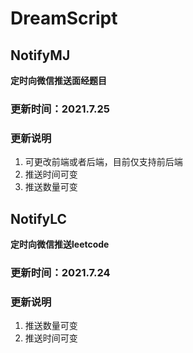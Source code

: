 # DreamScript

## NotifyMJ

**定时向微信推送面经题目**

### 更新时间：2021.7.25
### 更新说明
1. 可更改前端或者后端，目前仅支持前后端
2. 推送时间可变
3. 推送数量可变

## NotifyLC

**定时向微信推送leetcode**

### 更新时间：2021.7.24
### 更新说明
1. 推送数量可变
2. 推送时间可变
